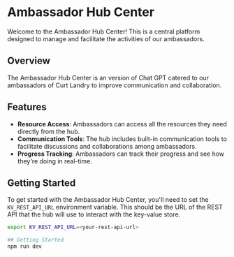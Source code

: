 # Ambassador Hub Center

Welcome to the Ambassador Hub Center! This is a central platform designed to manage and facilitate the activities of our ambassadors.

## Overview

The Ambassador Hub Center is an version of Chat GPT catered to our ambassadors of Curt Landry to improve communication and collaboration.

## Features

- **Resource Access**: Ambassadors can access all the resources they need directly from the hub.
- **Communication Tools**: The hub includes built-in communication tools to facilitate discussions and collaborations among ambassadors.
- **Progress Tracking**: Ambassadors can track their progress and see how they're doing in real-time.

## Getting Started

To get started with the Ambassador Hub Center, you'll need to set the `KV_REST_API_URL` environment variable. This should be the URL of the REST API that the hub will use to interact with the key-value store.

```bash
export KV_REST_API_URL=<your-rest-api-url>

## Getting Started
npm run dev